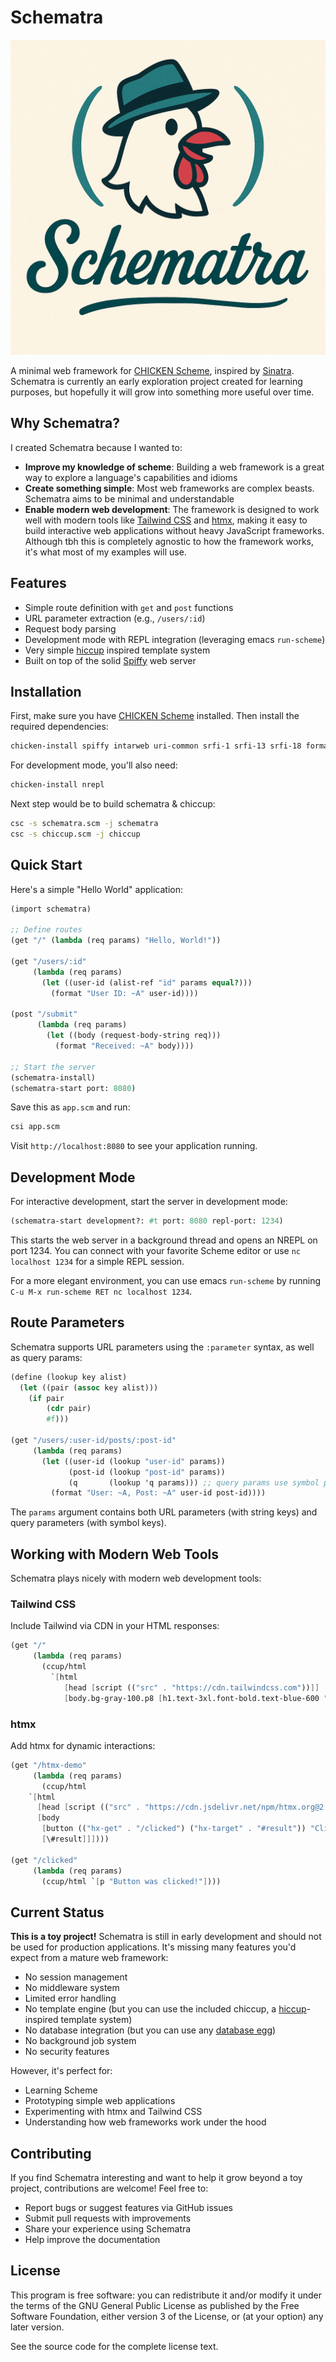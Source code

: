 # Schematra

![Schematra Logo](logo.png)

A minimal web framework for [CHICKEN Scheme](https://call-cc.org/), inspired by [Sinatra](https://sinatrarb.com/). Schematra is currently an early exploration project created for learning purposes, but hopefully it will grow into something more useful over time.

## Why Schematra?

I created Schematra because I wanted to:

- **Improve my knowledge of scheme**: Building a web framework is a great way to explore a language's capabilities and idioms
- **Create something simple**: Most web frameworks are complex beasts. Schematra aims to be minimal and understandable
- **Enable modern web development**: The framework is designed to work well with modern tools like [Tailwind CSS](https://tailwindcss.com/) and [htmx](https://htmx.org/), making it easy to build interactive web applications without heavy JavaScript frameworks. Although tbh this is completely agnostic to how the framework works, it's what most of my examples will use.

## Features

- Simple route definition with `get` and `post` functions
- URL parameter extraction (e.g., `/users/:id`)
- Request body parsing
- Development mode with REPL integration (leveraging emacs `run-scheme`)
- Very simple [hiccup](https://github.com/weavejester/hiccup) inspired template system
- Built on top of the solid [Spiffy](http://wiki.call-cc.org/eggref/5/spiffy) web server

## Installation

First, make sure you have [CHICKEN Scheme](https://call-cc.org/) installed. Then install the required dependencies:

```bash
chicken-install spiffy intarweb uri-common srfi-1 srfi-13 srfi-18 format
```

For development mode, you'll also need:

```bash
chicken-install nrepl
```

Next step would be to build schematra & chiccup:

```bash
csc -s schematra.scm -j schematra
csc -s chiccup.scm -j chiccup
```

## Quick Start

Here's a simple "Hello World" application:

```scheme
(import schematra)

;; Define routes
(get "/" (lambda (req params) "Hello, World!"))

(get "/users/:id" 
     (lambda (req params)
       (let ((user-id (alist-ref "id" params equal?)))
         (format "User ID: ~A" user-id))))

(post "/submit"
      (lambda (req params)
        (let ((body (request-body-string req)))
          (format "Received: ~A" body))))

;; Start the server
(schematra-install)
(schematra-start port: 8080)
```

Save this as `app.scm` and run:

```bash
csi app.scm
```

Visit `http://localhost:8080` to see your application running.

## Development Mode

For interactive development, start the server in development mode:

```scheme
(schematra-start development?: #t port: 8080 repl-port: 1234)
```

This starts the web server in a background thread and opens an NREPL on port 1234. You can connect with your favorite Scheme editor or use `nc localhost 1234` for a simple REPL session.

For a more elegant environment, you can use emacs `run-scheme` by running `C-u M-x run-scheme RET nc localhost 1234`.

## Route Parameters

Schematra supports URL parameters using the `:parameter` syntax, as well as query params:

```scheme
(define (lookup key alist)
  (let ((pair (assoc key alist)))
    (if pair
        (cdr pair)
        #f)))

(get "/users/:user-id/posts/:post-id"
     (lambda (req params)
       (let ((user-id (lookup "user-id" params))
             (post-id (lookup "post-id" params))
			 (q       (lookup 'q params))) ;; query params use symbol params
         (format "User: ~A, Post: ~A" user-id post-id))))
```

The `params` argument contains both URL parameters (with string keys) and query parameters (with symbol keys).

## Working with Modern Web Tools

Schematra plays nicely with modern web development tools:

### Tailwind CSS

Include Tailwind via CDN in your HTML responses:

```scheme
(get "/" 
     (lambda (req params)
	   (ccup/html
	     `[html
		    [head [script (("src" . "https://cdn.tailwindcss.com"))]]
			[body.bg-gray-100.p8 [h1.text-3xl.font-bold.text-blue-600 "Hello, Tailwind!]])))
```

### htmx

Add htmx for dynamic interactions:

```scheme
(get "/htmx-demo"
     (lambda (req params)
       (ccup/html
	`[html
	  [head [script (("src" . "https://cdn.jsdelivr.net/npm/htmx.org@2.0.6/dist/htmx.min.js"))]]
	  [body
	   [button (("hx-get" . "/clicked") ("hx-target" . "#result")) "Click me!"]
	   [\#result]]])))

(get "/clicked"
     (lambda (req params)
       (ccup/html `[p "Button was clicked!"])))
```

## Current Status

**This is a toy project!** Schematra is still in early development and should not be used for production applications. It's missing many features you'd expect from a mature web framework:

- No session management
- No middleware system
- Limited error handling
- No template engine (but you can use the included chiccup, a [hiccup](https://github.com/weavejester/hiccup)-inspired template system)
- No database integration (but you can use any [database egg](https://eggs.call-cc.org/5/#db))
- No background job system
- No security features

However, it's perfect for:
- Learning Scheme
- Prototyping simple web applications
- Experimenting with htmx and Tailwind CSS
- Understanding how web frameworks work under the hood

## Contributing

If you find Schematra interesting and want to help it grow beyond a toy project, contributions are welcome! Feel free to:

- Report bugs or suggest features via GitHub issues
- Submit pull requests with improvements
- Share your experience using Schematra
- Help improve the documentation

## License

This program is free software: you can redistribute it and/or modify it under the terms of the GNU General Public License as published by the Free Software Foundation, either version 3 of the License, or (at your option) any later version.

See the source code for the complete license text.
